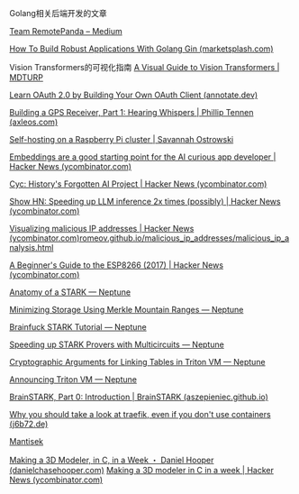 
Golang相关后端开发的文章

[Team RemotePanda – Medium](https://medium.com/@RP_Guests)

[How To Build Robust Applications With Golang Gin (marketsplash.com)](https://marketsplash.com/tutorials/go/golang-gin/)

Vision Transformers的可视化指南 [A Visual Guide to Vision Transformers | MDTURP](https://blog.mdturp.ch/posts/2024-04-05-visual_guide_to_vision_transformer.html)

[Learn OAuth 2.0 by Building Your Own OAuth Client (annotate.dev)](https://annotate.dev/p/hello-world/learn-oauth-2-0-by-building-your-own-oauth-client-U2HaZNtvQojn4F)

[Building a GPS Receiver, Part 1: Hearing Whispers | Phillip Tennen (axleos.com)](https://axleos.com/building-a-gps-receiver-part-1-hearing-whispers/)

[Self-hosting on a Raspberry Pi cluster | Savannah Ostrowski](https://savannahostrowski.com/posts/raspberry-pi-cluster/)

[Embeddings are a good starting point for the AI curious app developer | Hacker News (ycombinator.com)](https://news.ycombinator.com/item?id=40067486)

[Cyc: History's Forgotten AI Project | Hacker News (ycombinator.com)](https://news.ycombinator.com/item?id=40069298)

[Show HN: Speeding up LLM inference 2x times (possibly) | Hacker News (ycombinator.com)](https://news.ycombinator.com/item?id=40067677)

[Visualizing malicious IP addresses | Hacker News (ycombinator.com)](https://news.ycombinator.com/item?id=40164337)[romeov.github.io/malicious_ip_addresses/malicious_ip_analysis.html](https://romeov.github.io/malicious_ip_addresses/malicious_ip_analysis.html)


[A Beginner's Guide to the ESP8266 (2017) | Hacker News (ycombinator.com)](https://news.ycombinator.com/item?id=40151982)

[Anatomy of a STARK — Neptune](https://neptune.cash/learn/stark-anatomy/)

[Minimizing Storage Using Merkle Mountain Ranges — Neptune](https://neptune.cash/learn/mmr/)

[Brainfuck STARK Tutorial — Neptune](https://neptune.cash/learn/brainfuck-tutorial/)

[Speeding up STARK Provers with Multicircuits — Neptune](https://neptune.cash/learn/speed-up-stark-provers-with-multicircuits/)

[Cryptographic Arguments for Linking Tables in Triton VM — Neptune](https://neptune.cash/learn/tvm-cross-table-args/)

[Announcing Triton VM — Neptune](https://neptune.cash/blog/announcing-tvm/)

[BrainSTARK, Part 0: Introduction | BrainSTARK (aszepieniec.github.io)](https://aszepieniec.github.io/stark-brainfuck/)

[Why you should take a look at traefik, even if you don't use containers (j6b72.de)](https://j6b72.de/article/why-you-should-take-a-look-at-traefik/)

[Mantisek](https://mantisek.com/wireguard-tutorial-11720202048)

[Making a 3D Modeler, in C, in a Week ・ Daniel Hooper (danielchasehooper.com)](https://danielchasehooper.com/posts/shapeup/) [Making a 3D modeler in C in a week | Hacker News (ycombinator.com)](https://news.ycombinator.com/item?id=40239164)



